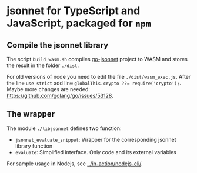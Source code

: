 # jsonnet for TypeScript and JavaScript, packaged for `npm`

## Compile the jsonnet library

The script `build_wasm.sh` compiles [go-jsonnet](https://github.com/google/go-jsonnet) project to WASM and stores the result in the folder `./dist`.

For old versions of node you need to edit the file `./dist/wasm_exec.js`. After the line `use strict` add line `globalThis.crypto ??= require('crypto');`. Maybe more changes are needed: <https://github.com/golang/go/issues/53128>.

## The wrapper

The module `./libjsonnet` defines two function:

- `jsonnet_evaluate_snippet`: Wrapper for the corresponding jsonnet library function
- `evaluate`: Simplified interface. Only code and its external variables

For sample usage in Nodejs, see [../in-action/nodejs-cli/](../in-action/nodejs-cli/).
